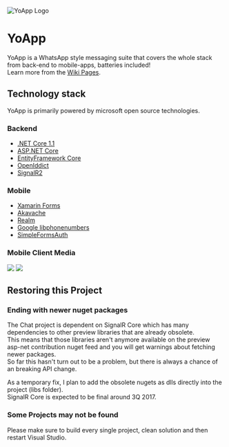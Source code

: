 ![YoApp Logo](https://github.com/rubit0/YoApp/blob/master/assets/App%20Icons/export/splash_icon@2x.png?raw=true)  


# YoApp
YoApp is a WhatsApp style messaging suite that covers the whole stack from back-end to mobile-apps, batteries included!  
Learn more from the [Wiki Pages](https://github.com/rubit0/YoApp/wiki).

## Technology stack
YoApp is primarily powered by microsoft open source technologies.

### Backend
* [.NET Core 1.1](https://github.com/dotnet/core)
* [ASP.NET Core](https://github.com/aspnet/Home)
* [EntityFramework Core](https://github.com/aspnet/EntityFramework)
* [OpenIddict](https://github.com/openiddict)
* [SignalR2](https://github.com/SignalR/SignalR)

### Mobile
* [Xamarin Forms](https://github.com/xamarin/Xamarin.Forms)
* [Akavache](https://github.com/akavache)
* [Realm](https://github.com/realm)
* [Google libphonenumbers](https://github.com/googlei18n/libphonenumber)
* [SimpleFormsAuth](https://github.com/rubit0/SimpleFormsAuth)

### Mobile Client Media
![](https://github.com/rubit0/YoApp/blob/master/assets/UI/yoapp_setup-intro.gif?raw=true) 
![](https://github.com/rubit0/YoApp/blob/master/assets/UI/yoapp_setup-complete.gif?raw=true)

## Restoring this Project

### Ending with newer nuget packages
The Chat project is dependent on SignalR Core which has many dependencies to other preview libraries that are already obsolete.  
This means that those libraries aren't anymore available on the preview asp-net contribution nuget feed and you will get warnings about fetching newer packages.  
So far this hasn't turn out to be a problem, but there is always a chance of an breaking API change.

As a temporary fix, I plan to add the obsolete nugets as dlls directly into the project (libs folder).  
SignalR Core is expected to be final around 3Q 2017.  

### Some Projects may not be found
Please make sure to build every single project, clean solution and then restart Visual Studio.